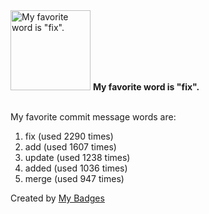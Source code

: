 <img src="https://my-badges.github.io/my-badges/favorite-word.png" alt="My favorite word is &quot;fix&quot;." title="My favorite word is &quot;fix&quot;." width="128">
<strong>My favorite word is &quot;fix&quot;.</strong>
<br><br>

My favorite commit message words are:

1. fix (used 2290 times)
2. add (used 1607 times)
3. update (used 1238 times)
4. added (used 1036 times)
5. merge (used 947 times)


Created by <a href="https://github.com/my-badges/my-badges">My Badges</a>
